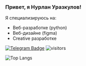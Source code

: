 ### Привет, я Нурлан Уразкулов!

Я специализируюсь на:
- Веб-разработке (python)
- Веб-дизайне (figma)
- Creative разработке

[![Telegram Badge](https://img.shields.io/badge/-@sxmrxk-26A5E4?style=flat-square&logo=Telegram&logoColor=white&link=https://t.me/sxmrxk)](https://t.me/sxmrxk)
![visitors](https://visitor-badge.laobi.icu/badge?page_id=sumrak10)

![Top Langs](https://github-readme-stats.vercel.app/api/top-langs/?username=sumrak10&layout=compact&exclude_repo=carzone,online-shop-app,e-learning-app)
